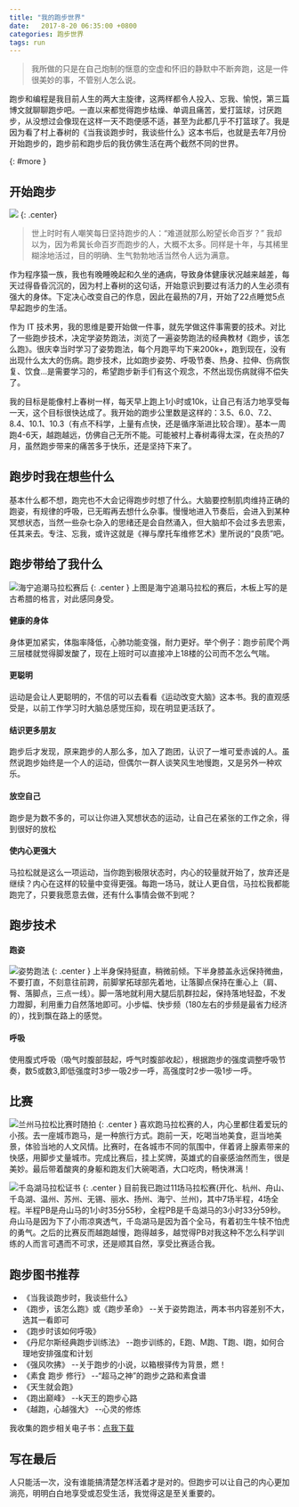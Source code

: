 ```yaml
---
title: "我的跑步世界"
date:   2017-8-20 06:35:00 +0800
categories: 跑步世界 
tags: run
---
```


>我所做的只是在自己炮制的惬意的空虚和怀旧的静默中不断奔跑，这是一件很美妙的事，不管别人怎么说。

跑步和编程是我目前人生的两大主旋律，这两样都令人投入、忘我、愉悦，第三篇博文就聊聊跑步吧。一直以来都觉得跑步枯燥、单调且痛苦，爱打篮球，讨厌跑步，从没想过会像现在这样一天不跑便感不适，甚至为此都几乎不打篮球了。我是因为看了村上春树的《当我谈跑步时，我谈些什么》这本书后，也就是去年7月份开始跑步的，跑步前和跑步后的我仿佛生活在两个截然不同的世界。
<!--more-->
[](){: #more }

## 开始跑步
![](/assets/images/chunshangchunshu.jpg)
{: .center}
>世上时时有人嘲笑每日坚持跑步的人：“难道就那么盼望长命百岁？” 我却以为，因为希冀长命百岁而跑步的人，大概不太多。同样是十年，与其稀里糊涂地活过，目的明确、生气勃勃地活当然令人远为满意。

作为程序猿一族，我也有晚睡晚起和久坐的通病，导致身体健康状况越来越差，每天过得昏昏沉沉的，因为村上春树的这句话，开始意识到要过有活力的人生必须有强大的身体。下定决心改变自己的作息，因此在最热的7月，开始了22点睡觉5点早起跑步的生活。

作为 IT 技术男，我的思维是要开始做一件事，就先学做这件事需要的技术。对比了一些跑步技术，决定学姿势跑法，浏览了一遍姿势跑法的经典教材《跑步，该怎么跑》。很庆幸当时学习了姿势跑法，每个月跑平均下来200k+，跑到现在，没有出现什么太大的伤病。跑步技术，比如跑步姿势、呼吸节奏、热身、拉伸、伤病恢复、饮食...是需要学习的，希望跑步新手们有这个观念，不然出现伤病就得不偿失了。

我的目标是能像村上春树一样，每天早上跑上1小时或10k，让自己有活力地享受每一天，这个目标很快达成了。我开始的跑步公里数是这样的：3.5、6.0、7.2、8.4、10.1、10.3（有点不科学，上量有点快，还是循序渐进比较合理）。基本一周跑4-6天，越跑越远，仿佛自己无所不能。可能被村上春树毒得太深，在炎热的7月，虽然跑步带来的痛苦多于快乐，还是坚持下来了。

## 跑步时我在想些什么
基本什么都不想，跑完也不大会记得跑步时想了什么。大脑要控制肌肉维持正确的跑姿，有规律的呼吸，已无暇再去想什么杂事。慢慢地进入节奏后，会进入到某种冥想状态，当然一些杂七杂入的思绪还是会自然涌入，但大脑却不会过多去思索，任其来去。专注、忘我，或许这就是《禅与摩托车维修艺术》里所说的“良质”吧。

## 跑步带给了我什么
![海宁追潮马拉松赛后](/assets/images/haining.png)
{: .center }
上图是海宁追潮马拉松的赛后，木板上写的是古希腊的格言，对此感同身受。
#### 健康的身体
身体更加紧实，体脂率降低，心肺功能变强，耐力更好。举个例子：跑步前爬个两三层楼就觉得脚发酸了，现在上班时可以直接冲上18楼的公司而不怎么气喘。
#### 更聪明
运动是会让人更聪明的，不信的可以去看看《运动改变大脑》这本书。我的直观感受是，以前工作学习时大脑总感觉压抑，现在明显更活跃了。
#### 结识更多朋友
跑步后才发现，原来跑步的人那么多，加入了跑团，认识了一堆可爱赤诚的人。虽然说跑步始终是一个人的运动，但偶尔一群人谈笑风生地慢跑，又是另外一种欢乐。
#### 放空自己
跑步是为数不多的，可以让你进入冥想状态的运动，让自己在紧张的工作之余，得到很好的放松
#### 使内心更强大
马拉松就是这么一项运动，当你跑到极限状态时，内心的较量就开始了，放弃还是继续？内心在这样的较量中变得更强。每跑一场马，就让人更自信，马拉松我都能跑完了，只要我愿意去做，还有什么事情会做不到呢？

## 跑步技术
#### 跑姿
![姿势跑法](/assets/images/post_method.jpg)
{: .center }
上半身保持挺直，稍微前倾。下半身膝盖永远保持微曲，不要打直，不刻意往前跨，前脚掌拓球部先着地，让落脚点保持在重心上（肩、臀、落脚点，三点一线）。脚一落地就利用大腿后肌群拉起，保持落地轻盈，不发力蹬脚，利用重力自然落地即可。小步幅、快步频（180左右的步频是最省力经济的），找到飘在路上的感觉。
#### 呼吸
使用腹式呼吸（吸气时腹部鼓起，呼气时腹部收起），根据跑步的强度调整呼吸节奏，数5或数3,即低强度时3步一吸2步一呼，高强度时2步一吸1步一呼。

## 比赛
![兰州马拉松比赛时随拍](/assets/images/lanzhou.png)
{: .center }
喜欢跑马拉松赛的人，内心里都住着爱玩的小孩。去一座城市跑马，是一种旅行方式。跑前一天，吃喝当地美食，逛当地美景，体验当地的人文风情。比赛时，在各城市不同的氛围中，伴着肾上腺素带来的快感，用脚步丈量城市。完成比赛后，挂上奖牌，英雄式的自豪感油然而生，很是美妙。最后带着酸爽的身躯和跑友们大碗喝酒，大口吃肉，畅快淋漓！

![千岛湖马拉松证书](/assets/images/qiandaohu.png)
{: .center }
目前我已跑过11场马拉松赛(开化、杭州、舟山、千岛湖、温州、苏州、无锡、丽水、扬州、海宁、兰州)，其中7场半程，4场全程。半程PB是舟山马的1小时35分55秒，全程PB是千岛湖马的3小时33分59秒。舟山马是因为下了小雨凉爽透气，千岛湖马是因为首个全马，有着初生牛犊不怕虎的勇气。之后的比赛反而越跑越慢，跑得越多，越觉得PB对我这种不怎么科学训练的人而言可遇而不可求，还是顺其自然，享受比赛适合我。


## 跑步图书推荐
* 《当我谈跑步时，我谈些什么》
* 《跑步，该怎么跑》或《跑步革命》 --关于姿势跑法，两本书内容差别不大，选其一看即可
* 《跑步时该如何呼吸》
* 《丹尼尔斯经典跑步训练法》 --跑步训练的，E跑、M跑、T跑、I跑，如何合理地安排强度和计划
* 《强风吹拂》 --关于跑步的小说，以箱根驿传为背景，燃！
* 《素食 跑步 修行》  --“超马之神”的跑步之路和素食谱
* 《天生就会跑》 
* 《跑出巅峰》 --k天王的跑步心路
* 《越跑，心越强大》 --心灵的修炼

我收集的跑步相关电子书：[点我下载](https://pan.baidu.com/s/1i4XhNNJ)

## 写在最后
人只能活一次，没有谁能搞清楚怎样活着才是对的。但跑步可以让自己的内心更加淌亮，明明白白地享受或忍受生活，我觉得这是至关重要的。
